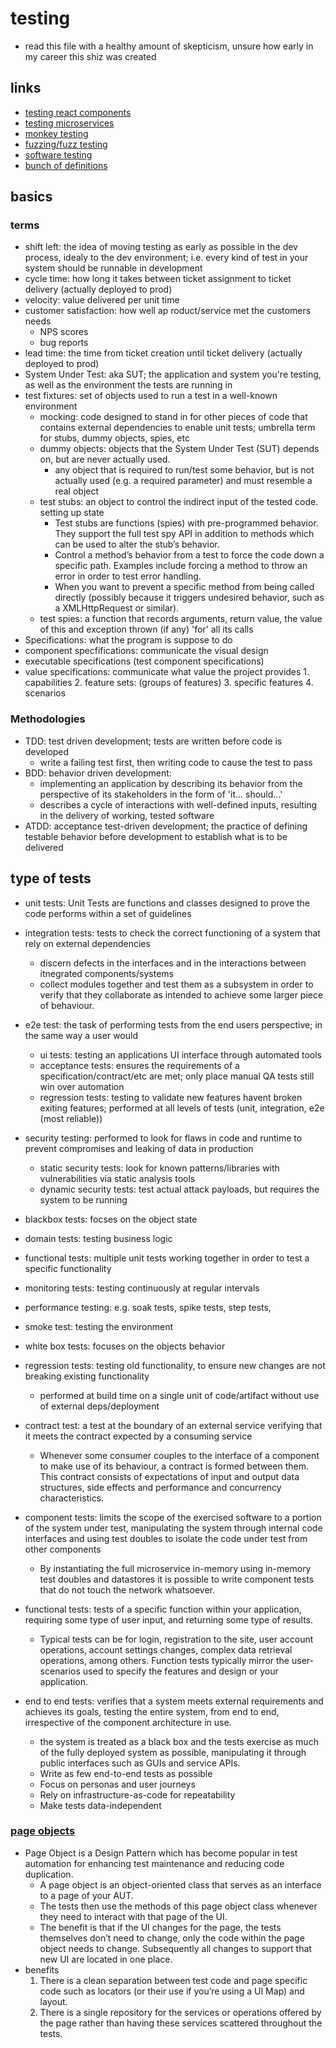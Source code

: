 # testing

- read this file with a healthy amount of skepticism, unsure how early in my career this shiz was created

## links

- [testing react components](https://medium.freecodecamp.com/the-right-way-to-test-react-components-548a4736ab22)
- [testing microservices](https://martinfowler.com/articles/microservice-testing/#agenda)
- [monkey testing](https://en.wikipedia.org/wiki/Monkey_testing)
- [fuzzing/fuzz testing](https://en.wikipedia.org/wiki/Fuzzing)
- [software testing](https://en.wikipedia.org/wiki/Software_testing)
- [bunch of definitions](http://xunitpatterns.com/Mocks,%20Fakes,%20Stubs%20and%20Dummies.html)

## basics

### terms

- shift left: the idea of moving testing as early as possible in the dev process, idealy to the dev environment; i.e. every kind of test in your system should be runnable in development
- cycle time: how long it takes between ticket assignment to ticket delivery (actually deployed to prod)
- velocity: value delivered per unit time
- customer satisfaction: how well ap roduct/service met the customers needs
  - NPS scores
  - bug reports
- lead time: the time from ticket creation until ticket delivery (actually deployed to prod)
- System Under Test: aka SUT; the application and system you're testing, as well as the environment the tests are running in
- test fixtures: set of objects used to run a test in a well-known environment
  - mocking: code designed to stand in for other pieces of code that contains external dependencies to enable unit tests; umbrella term for stubs, dummy objects, spies, etc
  - dummy objects: objects that the System Under Test (SUT) depends on, but are never actually used.
    - any object that is required to run/test some behavior, but is not actually used (e.g. a required parameter) and must resemble a real object
  - test stubs: an object to control the indirect input of the tested code. setting up state
    - Test stubs are functions (spies) with pre-programmed behavior. They support the full test spy API in addition to methods which can be used to alter the stub’s behavior.
    - Control a method’s behavior from a test to force the code down a specific path. Examples include forcing a method to throw an error in order to test error handling.
    - When you want to prevent a specific method from being called directly (possibly because it triggers undesired behavior, such as a XMLHttpRequest or similar).
  - test spies: a function that records arguments, return value, the value of this and exception thrown (if any) 'for' all its calls
- Specifications: what the program is suppose to do
- component specfifications: communicate the visual design
- executable specifications (test component specifications)
- value specifications: communicate what value the project provides 1. capabilities 2. feature sets: (groups of features) 3. specific features 4. scenarios

### Methodologies

- TDD: test driven development; tests are written before code is developed
  - write a failing test first, then writing code to cause the test to pass
- BDD: behavior driven development:
  - implementing an application by describing its behavior from the perspective of its stakeholders in the form of 'it... should...'
  - describes a cycle of interactions with well-defined inputs, resulting in the delivery of working, tested software
- ATDD: acceptance test-driven development; the practice of defining testable behavior before development to establish what is to be delivered

## type of tests

- unit tests: Unit Tests are functions and classes designed to prove the code performs within a set of guidelines
- integration tests: tests to check the correct functioning of a system that rely on external dependencies
  - discern defects in the interfaces and in the interactions between itnegrated components/systems
  - collect modules together and test them as a subsystem in order to verify that they collaborate as intended to achieve some larger piece of behaviour.
- e2e test: the task of performing tests from the end users perspective; in the same way a user would
  - ui tests: testing an applications UI interface through automated tools
  - acceptance tests: ensures the requirements of a specification/contract/etc are met; only place manual QA tests still win over automation
  - regression tests: testing to validate new features havent broken exiting features; performed at all levels of tests (unit, integration, e2e (most reliable))
- security testing: performed to look for flaws in code and runtime to prevent compromises and leaking of data in production
  - static security tests: look for known patterns/libraries with vulnerabilities via static analysis tools
  - dynamic security tests: test actual attack payloads, but requires the system to be running
- blackbox tests: focses on the object state
- domain tests: testing business logic
- functional tests: multiple unit tests working together in order to test a specific functionality
- monitoring tests: testing continuously at regular intervals
- performance testing: e.g. soak tests, spike tests, step tests,
- smoke test: testing the environment
- white box tests: focuses on the objects behavior
- regression tests: testing old functionality, to ensure new changes are not breaking existing functionality
  - performed at build time on a single unit of code/artifact without use of external deps/deployment
- contract test: a test at the boundary of an external service verifying that it meets the contract expected by a consuming service
  - Whenever some consumer couples to the interface of a component to make use of its behaviour, a contract is formed between them. This contract consists of expectations of input and output data structures, side effects and performance and concurrency characteristics.
- component tests: limits the scope of the exercised software to a portion of the system under test, manipulating the system through internal code interfaces and using test doubles to isolate the code under test from other components
  - By instantiating the full microservice in-memory using in-memory test doubles and datastores it is possible to write component tests that do not touch the network whatsoever.
- functional tests: tests of a specific function within your application, requiring some type of user input, and returning some type of results.

  - Typical tests can be for login, registration to the site, user account operations, account settings changes, complex data retrieval operations, among others. Function tests typically mirror the user-scenarios used to specify the features and design or your application.

- end to end tests: verifies that a system meets external requirements and achieves its goals, testing the entire system, from end to end, irrespective of the component architecture in use.
  - the system is treated as a black box and the tests exercise as much of the fully deployed system as possible, manipulating it through public interfaces such as GUIs and service APIs.
  - Write as few end-to-end tests as possible
  - Focus on personas and user journeys
  - Rely on infrastructure-as-code for repeatability
  - Make tests data-independent

### [page objects](https://www.thoughtworks.com/insights/blog/using-page-objects-overcome-protractors-shortcomings)

- Page Object is a Design Pattern which has become popular in test automation for enhancing test maintenance and reducing code duplication.
  - A page object is an object-oriented class that serves as an interface to a page of your AUT.
  - The tests then use the methods of this page object class whenever they need to interact with that page of the UI.
  - The benefit is that if the UI changes for the page, the tests themselves don’t need to change, only the code within the page object needs to change. Subsequently all changes to support that new UI are located in one place.
- benefits
  1. There is a clean separation between test code and page specific code such as locators (or their use if you’re using a UI Map) and layout.
  2. There is a single repository for the services or operations offered by the page rather than having these services scattered throughout the tests.
